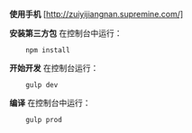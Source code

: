 
**使用手机**
[http://zuiyijiangnan.supremine.com/]

**安装第三方包**
    在控制台中运行：

        npm install
**开始开发**
    在控制台运行：

        gulp dev
**编译**
   在控制台中运行：

        gulp prod